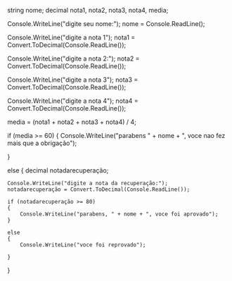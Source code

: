 string nome;
decimal nota1, nota2, nota3, nota4, media;

Console.WriteLine("digite seu nome:");
nome = Console.ReadLine();

Console.WriteLine("digite a nota 1");
nota1 = Convert.ToDecimal(Console.ReadLine());

Console.WriteLine("digite a nota 2:");
nota2 = Convert.ToDecimal(Console.ReadLine());

Console.WriteLine("digite a nota 3");
    nota3 = Convert.ToDecimal(Console.ReadLine());

Console.WriteLine("digite a nota 4");
nota4 = Convert.ToDecimal(Console.ReadLine());





media = (nota1 + nota2 + nota3 + nota4) / 4;

if (media >= 60)
{
    Console.WriteLine("parabens " + nome + ", voce nao fez mais que a obrigação");

}

else
{
    decimal notadarecuperação;

    Console.WriteLine("digite a nota da recuperação:");
    notadarecuperação = Convert.ToDecimal(Console.ReadLine());

    if (notadarecuperação >= 80)
    {
        Console.WriteLine("parabens, " + nome + ", voce foi aprovado");
    }

    else
    {
        Console.WriteLine("voce foi reprovado");

    }
}
